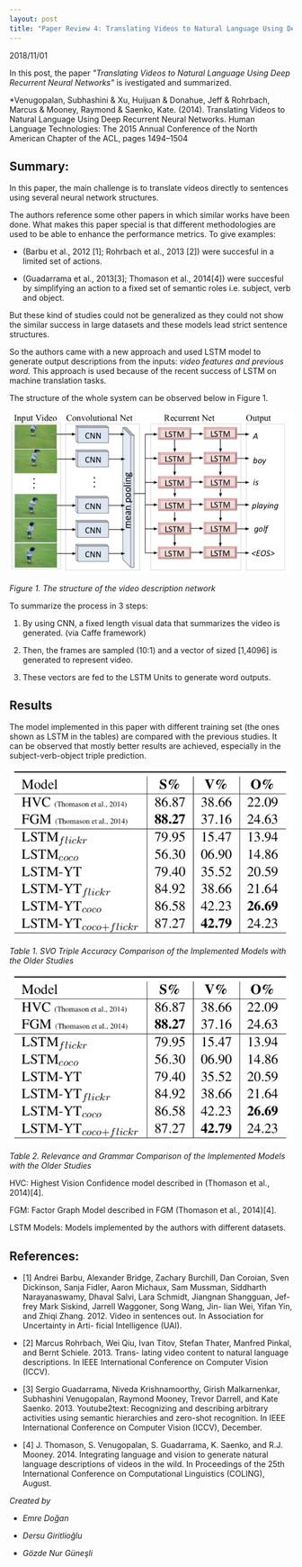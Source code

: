 ```yaml
---
layout: post
title: "Paper Review 4: Translating Videos to Natural Language Using Deep Recurrent Neural Networks"
---
```


2018/11/01


In this post, the paper *"Translating Videos to Natural Language Using Deep Recurrent Neural Networks"* is ivestigated and summarized.

*Venugopalan, Subhashini & Xu, Huijuan & Donahue, Jeff & Rohrbach, Marcus & Mooney, Raymond & Saenko, Kate. (2014). Translating Videos to Natural Language Using Deep Recurrent Neural Networks. Human Language Technologies: The 2015 Annual Conference of the North American Chapter of the ACL, pages 1494–1504



## Summary:

In this paper, the main challenge is to translate videos directly to sentences using several neural network structures.

The authors reference some other papers in which similar works have been done. What makes this paper special is that different methodologies are used to be able to enhance the performance metrics. To give examples:
- (Barbu et al., 2012 [1]; Rohrbach et al., 2013 [2]) were succesful in a limited set of actions.

- (Guadarrama et al., 2013[3]; Thomason et al., 2014[4]) were succesful by simplifying an action to a fixed set of semantic roles i.e. subject, verb and object.

But these kind of studies could not be generalized as they could not show the similar success in large datasets and these models lead strict sentence structures.

So the authors came with a new approach and used LSTM model to generate output descriptions from the inputs: *video features and previous word.* This approach is used because of the recent success of LSTM on machine translation tasks.

The structure of the whole system can be observed below in Figure 1.

![Figure1](./../images/paper4-1.png)

*Figure 1. The structure of the video description network*

To summarize the process in 3 steps:

   1. By using CNN, a fixed length visual data that summarizes the video is generated. (via Caffe framework)

   2. Then, the frames are sampled (10:1) and a vector of sized [1,4096] is generated to represent video.

   3. These vectors are fed to the LSTM Units to generate word outputs.



## Results

The model implemented in this paper with different training set (the ones shown as LSTM in the tables) are compared with the previous studies. It can be observed that mostly better results are achieved, especially in the subject-verb-object triple prediction.

![table1](./../images/Paper4-2.png)

*Table 1. SVO Triple Accuracy Comparison of the Implemented Models with the Older Studies*

![table1](./../images/Paper4-2.png)

*Table 2. Relevance and Grammar Comparison of the Implemented Models with the Older Studies*


HVC: Highest Vision Confidence model described in (Thomason et al., 2014)[4].

FGM: Factor Graph Model described in FGM (Thomason et al., 2014)[4].

LSTM Models: Models implemented by the authors with different datasets.


## References:

- [1] Andrei Barbu, Alexander Bridge, Zachary Burchill, Dan Coroian, Sven Dickinson, Sanja Fidler, Aaron Michaux, Sam Mussman, Siddharth Narayanaswamy, Dhaval Salvi, Lara Schmidt, Jiangnan Shangguan, Jef- frey Mark Siskind, Jarrell Waggoner, Song Wang, Jin- lian Wei, Yifan Yin, and Zhiqi Zhang. 2012. Video in sentences out. In Association for Uncertainty in Arti- ficial Intelligence (UAI).

- [2] Marcus Rohrbach, Wei Qiu, Ivan Titov, Stefan Thater, Manfred Pinkal, and Bernt Schiele. 2013. Trans- lating video content to natural language descriptions. In IEEE International Conference on Computer Vision (ICCV).

- [3] Sergio Guadarrama, Niveda Krishnamoorthy, Girish Malkarnenkar, Subhashini Venugopalan, Raymond Mooney, Trevor Darrell, and Kate Saenko. 2013. Youtube2text: Recognizing and describing arbitrary activities using semantic hierarchies and zero-shot recognition. In IEEE International Conference on Computer Vision (ICCV), December.

- [4] J. Thomason, S. Venugopalan, S. Guadarrama, K. Saenko, and R.J. Mooney. 2014. Integrating language and vision to generate natural language descriptions of videos in the wild. In Proceedings of the 25th International Conference on Computational Linguistics (COLING), August.




*Created by*

- *Emre Doğan*

- *Dersu Giritlioğlu*

- *Gözde Nur Güneşli*
